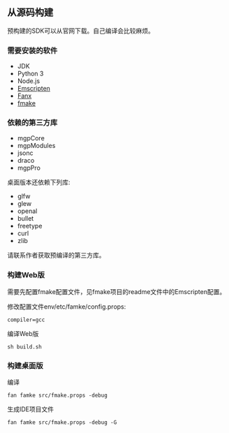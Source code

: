 

## 从源码构建

预构建的SDK可以从官网下载。自己编译会比较麻烦。

### 需要安装的软件
- JDK
- Python 3
- Node.js
- [Emscripten](https://emscripten.org/docs/getting_started/downloads.html)
- [Fanx](https://github.com/fanx-dev/fanx/releases)
- [fmake](https://github.com/)

### 依赖的第三方库
- mgpCore
- mgpModules
- jsonc
- draco
- mgpPro

桌面版本还依赖下列库:
- glfw
- glew
- openal
- bullet
- freetype
- curl
- zlib

请联系作者获取预编译的第三方库。

### 构建Web版
需要先配置fmake配置文件，见fmake项目的readme文件中的Emscripten配置。

修改配置文件env/etc/famke/config.props:
```
compiler=gcc
```

编译Web版
```
sh build.sh
```

### 构建桌面版

编译
```
fan famke src/fmake.props -debug
```
生成IDE项目文件
```
fan famke src/fmake.props -debug -G
```

